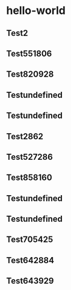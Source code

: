 # hello-world

## Test2
## Test551806
## Test820928
## Testundefined
## Testundefined
## Test2862
## Test527286
## Test858160
## Testundefined
## Testundefined
## Test705425
## Test642884
## Test643929
